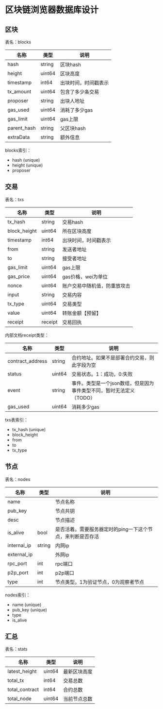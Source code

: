 # 区块链浏览器数据库设计

## 区块

表名：blocks

| 名称        | 类型   | 说明                 |
| ----------- | ------ | -------------------- |
| hash        | string | 区块hash             |
| height      | uint64 | 区块高度             |
| timestamp   | int64  | 出块时间，时间戳表示 |
| tx_amount   | uint64 | 包含了多少条交易     |
| proposer    | string | 出块人地址           |
| gas_used    | uint64 | 消耗了多少gas        |
| gas_limit   | uint64 | gas上限              |
| parent_hash | string | 父区块hash           |
| extraData   | string | 额外信息             |

blocks索引：

* hash (unique)
* height (unique)
* proposer

## 交易

表名：txs

| 名称         | 类型    | 说明                         |
| ------------ | ------- | ---------------------------- |
| tx_hash      | string  | 交易hash                     |
| block_height | uint64  | 所在区块高度                 |
| timestamp    | int64   | 出块时间，时间戳表示         |
| from         | string  | 发送者地址                   |
| to           | string  | 接受者地址                   |
| gas_limit    | uint64  | gas上限                      |
| gas_price    | uint64  | gas价格，wei为单位           |
| nonce        | uint64  | 账户交易中随机值，防重放攻击 |
| input        | string  | 交易内容                     |
| tx_type      | uint64  | 交易类型                     |
| value        | uint64  | 转账金额【预留】             |
| receipt      | receipt | 交易回执                     |

内部文档receipt类型：

| 名称             | 类型   | 说明                                                         |
| ---------------- | ------ | ------------------------------------------------------------ |
| contract_address | string | 合约地址。如果不是部署合约交易，则此字段为空                 |
| status           | uint64 | 交易状态。1：成功，0:失败                                    |
| event            | string | 事件。类型是一个json数组，但是因为事件类型不同，暂时无法定义（TODO） |
| gas_used         | uint64 | 消耗多少gas                                                  |

txs表索引：

* tx_hash (unique)
* block_height
* from
* to
* tx_type

## 节点

表名：nodes

| 名称        | 类型   | 说明                                                       |
| ----------- | ------ | ---------------------------------------------------------- |
| name        |        | 节点名称                                                   |
| pub_key     |        | 节点共钥                                                   |
| desc        |        | 节点描述                                                   |
| is_alive    | bool   | 是否活着。需要服务器定时的ping一下这个节点，来判断是否存活 |
| internal_ip | string | 内网ip                                                     |
| external_ip |        | 外网ip                                                     |
| rpc_port    | int    | rpc端口                                                    |
| p2p_port    | int    | p2p端口                                                    |
| type        | int    | 节点类型。1为验证节点，0为观察者节点                       |

nodes索引：

* name (unique)
* pub_key (unique)
* type
* is_alive

## 汇总

表名：stats

| 名称           | 类型   | 说明         |
| -------------- | ------ | ------------ |
| latest_height  | uint64 | 最新区块高度 |
| total_tx       | int64  | 交易总数     |
| total_contract | int64  | 合约总数     |
| total_node     | uint64 | 当前节点总数 |

